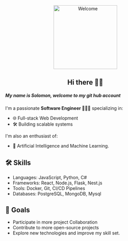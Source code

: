 <div align="center">
<img width="200" height="200" 
	src="https://tenor.com/view/enjin-blobby-wave-hello-hi-gif-2690197417773500841" alt="Welcome"/>
<h2>Hi there 👋🏾</h2>
</div>
<div>
<h5>My name is Solomon, welcome to my git hub account </h5>


I'm a passionate **Software Engineer 👩🏾‍💻** specializing in:
- 🌐 Full-stack Web Development
- 🛠️ Building scalable systems
  
I'm also an enthusiast of:
- 🧠 Artificial Intelligence and Machine Learning.

## 🛠️ Skills
- Languages: JavaScript, Python, C#
- Frameworks: React, Node.js, Flask, Nest.js
- Tools: Docker, Git, CI/CD Pipelines
- Databases: PostgreSQL, MongoDB, Mysql

## 🔭 Goals
-  Participate in more project Collaboration 
-  Contribute to more open-source projects
-  Explore new technologies and improve my skill set.


<!--
**Solexgreat/Solexgreat** is a ✨ _special_ ✨ repository because its `README.md` (this file) appears on your GitHub profile.

Here are some ideas to get you started:

- 🔭 I’m currently working on ...
- 🌱 I’m currently learning ...
- 👯 I’m looking to collaborate on ...
- 🤔 I’m looking for help with ...
- 💬 Ask me about ...
- 📫 How to reach me: ...
- 😄 Pronouns: ...
- ⚡ Fun fact: ...
-->
